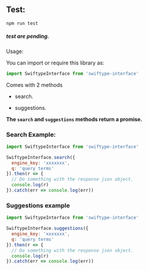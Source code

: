## Test:

```
npm run test
```

##### test are pending.

Usage:

You can import or require this library as:

```javascript
import SwiftypeInterface from 'swiftype-interface'
```

Comes with 2 methods

- search.

- suggestions.


**The `search` and `suggestions` methods return a promise.**

### Search Example:


```javascript
import SwiftypeInterface from 'swiftype-interface'

SwiftypeInterface.search({
  engine_key: 'xxxxxxx',
  q: 'query terms'
}).then(r => {
  // Do something with the response json object.
  console.log(r)
}).catch(err => console.log(err))

```

### Suggestions example

```javascript
import SwiftypeInterface from 'swiftype-interface'

SwiftypeInterface.suggestions({
  engine_key: 'xxxxxxx',
  q: 'query terms'
}).then(r => {
  // Do something with the response json object.
  console.log(r)
}).catch(err => console.log(err))

```
